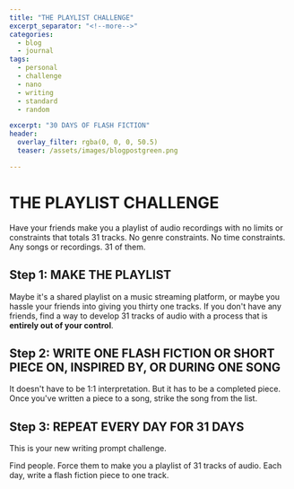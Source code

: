 ```yaml
---
title: "THE PLAYLIST CHALLENGE"
excerpt_separator: "<!--more-->"
categories:
  - blog
  - journal
tags: 
  - personal
  - challenge
  - nano
  - writing
  - standard
  - random

excerpt: "30 DAYS OF FLASH FICTION"
header:
  overlay_filter: rgba(0, 0, 0, 50.5)
  teaser: /assets/images/blogpostgreen.png

---
```


# THE PLAYLIST CHALLENGE
Have your friends make you a playlist of audio recordings with no limits or constraints that totals 31 tracks. No genre constraints. No time constraints. Any songs or recordings. 31 of them.
## Step 1: MAKE THE PLAYLIST
Maybe it's a shared playlist on a music streaming platform, or maybe you hassle your friends into giving you thirty one tracks. If you don't have any friends, find a way to develop 31 tracks of audio with a process that is **entirely out of your control**.
## Step 2: WRITE ONE FLASH FICTION OR SHORT PIECE ON, INSPIRED BY, OR DURING ONE SONG
It doesn't have to be 1:1 interpretation. But it has to be a completed piece. Once you've written a piece to a song, strike the song from the list.
## Step 3: REPEAT EVERY DAY FOR 31 DAYS
This is your new writing prompt challenge.

Find people. Force them to make you a playlist of 31 tracks of audio. Each day, write a flash fiction piece to one track.